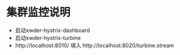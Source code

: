 # 集群监控说明
- 启动xwder-hystrix-dashboard
- 启动xwder-hystrix-turbine
- http://localhost:8010/ 填入 http://localhost:8020/turbine.stream